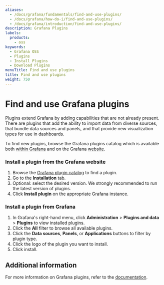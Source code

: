 ```yaml
---
aliases:
  - /docs/grafana/fundamentals/find-and-use-plugins/
  - /docs/grafana/how-do-i/find-and-use-plugins/
  - /docs/grafana/introduction/find-and-use-plugins/
description: Grafana Plugins
labels:
  products:
    - oss
keywords:
  - Grafana OSS
  - Plugins
  - Install Plugins
  - Download Plugins
menuTitle: Find and use plugins
title: Find and use plugins
weight: 750
---
```


# Find and use Grafana plugins

Plugins extend Grafana by adding capabilities that are not already present. There are plugins that add the ability to import data from diverse sources, that bundle data sources and panels, and that provide new visualization types for use in dashboards.

To find new plugins, browse the Grafana plugins catalog which is available both [within Grafana](https://grafana.com/docs/grafana/latest/administration/plugin-management/#browse-plugins) and on the Grafana [website](/grafana/plugins/).

### Install a plugin from the Grafana website

1. Browse the [Grafana plugin catalog](/grafana/plugins) to find a plugin.
1. Go to the **Installation** tab.
1. Optional: select the desired version. We strongly recommended to run the latest version of plugins.
1. Click **Install plugin** on the appropriate Grafana instance.

### Install a plugin from Grafana

1. In Grafana's right-hand menu, click **Administration** > **Plugins and data** > **Plugins** to view installed plugins.
1. Click the **All** filter to browse all available plugins.
1. Click the **Data sources**, **Panels**, or **Applications** buttons to filter by plugin type.
1. Click the logo of the plugin you want to install.
1. Click install.

## Additional information

For more information on Grafana plugins, refer to the [documentation](https://grafana.com/docs/grafana/latest/administration/plugin-management/).